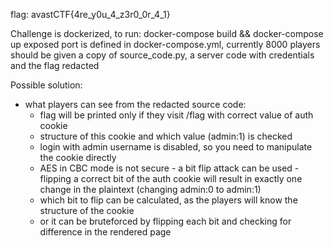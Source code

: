 flag: avastCTF{4re_y0u_4_z3r0_0r_4_1}

Challenge is dockerized, to run:
docker-compose build && docker-compose up
exposed port is defined in docker-compose.yml, currently 8000
players should be given a copy of source_code.py, a server code with credentials and the flag redacted

Possible solution:
* what players can see from the redacted source code:
  * flag will be printed only if they visit /flag with correct value of auth cookie
  * structure of this cookie and which value (admin:1) is checked
  * login with admin username is disabled, so you need to manipulate the cookie directly
  * AES in CBC mode is not secure - a bit flip attack can be used - flipping a correct bit of the auth cookie will result in exactly one change in the plaintext (changing admin:0 to admin:1)
  * which bit to flip can be calculated, as the players will know the structure of the cookie
  * or it can be bruteforced by flipping each bit and checking for difference in the rendered page
